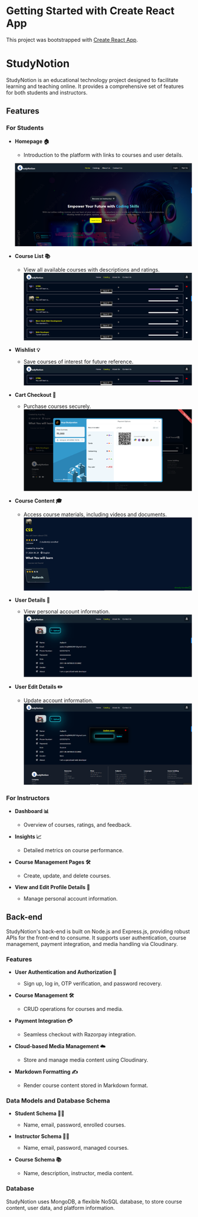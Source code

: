 # Getting Started with Create React App

This project was bootstrapped with [Create React App](https://github.com/facebook/create-react-app).

# StudyNotion

StudyNotion is an educational technology project designed to facilitate learning and teaching online. It provides a comprehensive set of features for both students and instructors.

## Features

### For Students

- **Homepage 🏠**
  - Introduction to the platform with links to courses and user details.
  
  ![alt text](image.png)
- **Course List 📚**
  - View all available courses with descriptions and ratings.
  ![alt text](image-2.png)
- **Wishlist 💡**
  - Save courses of interest for future reference.
  ![alt text](image-1.png)
- **Cart Checkout 🛒**
  - Purchase courses securely.
  ![alt text](image-6.png)
- **Course Content 🎓**
  - Access course materials, including videos and documents.
  ![alt text](image-3.png)
- **User Details 👤**
  - View personal account information.
  ![alt text](image-4.png)
- **User Edit Details ✏️**
  - Update account information.
![alt text](image-5.png)
### For Instructors

- **Dashboard 📊**
  - Overview of courses, ratings, and feedback.
  
- **Insights 📈**
  - Detailed metrics on course performance.
  
- **Course Management Pages 🛠️**
  - Create, update, and delete courses.
  
- **View and Edit Profile Details 👀**
  - Manage personal account information.

## Back-end

StudyNotion's back-end is built on Node.js and Express.js, providing robust APIs for the front-end to consume. It supports user authentication, course management, payment integration, and media handling via Cloudinary.

### Features

- **User Authentication and Authorization 🔐**
  - Sign up, log in, OTP verification, and password recovery.
  
- **Course Management 🛠️**
  - CRUD operations for courses and media.
  
- **Payment Integration 💳**
  - Seamless checkout with Razorpay integration.
  
- **Cloud-based Media Management ☁️**
  - Store and manage media content using Cloudinary.
  
- **Markdown Formatting ✍️**
  - Render course content stored in Markdown format.

### Data Models and Database Schema

- **Student Schema 🧑‍🎓**
  - Name, email, password, enrolled courses.
  
- **Instructor Schema 👩‍🏫**
  - Name, email, password, managed courses.
  
- **Course Schema 📚**
  - Name, description, instructor, media content.

### Database

StudyNotion uses MongoDB, a flexible NoSQL database, to store course content, user data, and platform information.

